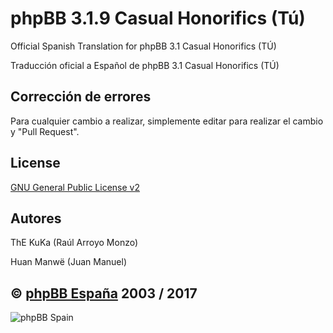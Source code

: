 phpBB 3.1.9 Casual Honorifics (Tú)
================================

Official Spanish Translation for phpBB 3.1 Casual Honorifics (TÚ)

Traducción oficial a Español de phpBB 3.1 Casual Honorifics (TÚ)

## Corrección de errores
Para cualquier cambio a realizar, simplemente editar para realizar el cambio y "Pull Request".

## License
[GNU General Public License v2](http://opensource.org/licenses/GPL-2.0)

## Autores
ThE KuKa (Raúl Arroyo Monzo)

Huan Manwë (Juan Manuel)


## © [phpBB España](http://www.phpbb-es.com) 2003 / 2017

![phpBB Spain](http://www.phpbb-es.com/images/logo_es.png) 
